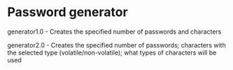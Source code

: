 # Password generator
generator1.0 - Creates the specified number of passwords and characters

generator2.0 - Creates the specified number of passwords; characters with the selected type (volatile/non-volatile); what types of characters will be used
